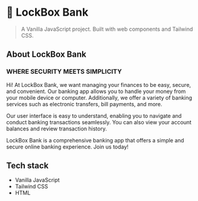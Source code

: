 # 🔐 LockBox Bank

> A Vanilla JavaScript project. Built with web components and Tailwind CSS.

## About LockBox Bank

### WHERE SECURITY MEETS SIMPLICITY

Hi! At LockBox Bank, we want managing your finances to be easy, secure, and convenient. Our banking app allows you to handle your money from your mobile device or computer. Additionally, we offer a variety of banking services such as electronic transfers, bill payments, and more.

Our user interface is easy to understand, enabling you to navigate and conduct banking transactions seamlessly. You can also view your account balances and review transaction history.

LockBox Bank is a comprehensive banking app that offers a simple and secure online banking experience. Join us today!

## Tech stack

- Vanilla JavaScript
- Tailwind CSS
- HTML
